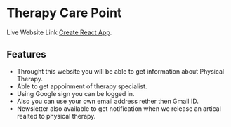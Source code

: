 # Therapy Care Point

Live Website Link [Create React App](https://assignment-therapy-care-point.web.app/talktoexperts).

## Features
* Throught this website you will be able to get information about Physical Therapy.
* Able to get appoinment of therapy specialist.
* Using Google sign you can be logged in.
* Also you can use your own email address rether then Gmail ID.
* Newsletter also available to get notification when we release an artical realted to physical therapy.
